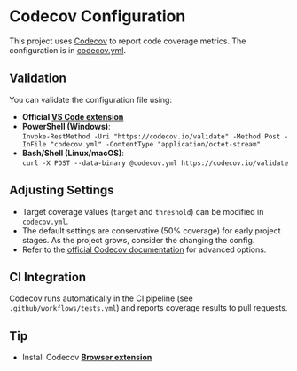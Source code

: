 # Codecov Configuration
This project uses [Codecov](https://codecov.io/) to report code coverage metrics. The configuration is in [codecov.yml](../codecov.yml).

## Validation
You can validate the configuration file using:
- **Official [VS Code extension](https://marketplace.visualstudio.com/items?itemName=Codecov.codecov)**
- **PowerShell (Windows)**:  
  `Invoke-RestMethod -Uri "https://codecov.io/validate" -Method Post -InFile "codecov.yml" -ContentType "application/octet-stream"`
- **Bash/Shell (Linux/macOS)**:  
  `curl -X POST --data-binary @codecov.yml https://codecov.io/validate`

## Adjusting Settings
- Target coverage values (`target` and `threshold`) can be modified in `codecov.yml`.
- The default settings are conservative (50% coverage) for early project stages. As the project grows, consider the changing the config.
- Refer to the [official Codecov documentation](https://docs.codecov.com/docs/common-recipe-list) for advanced options.

## CI Integration
Codecov runs automatically in the CI pipeline (see `.github/workflows/tests.yml`) and reports coverage results to pull requests.

## Tip
- Install Codecov **[Browser extension](https://docs.codecov.com/docs/the-codecov-browser-extension)**
